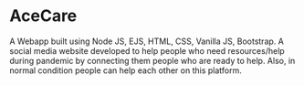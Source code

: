 # AceCare
A Webapp built using Node JS, EJS, HTML, CSS, Vanilla JS, Bootstrap. A social media website developed to help people who need resources/help during pandemic by connecting them people who are ready to help. Also, in normal condition people can help each other on this platform. 

